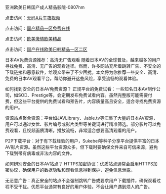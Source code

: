 亚洲欧美日韩国产成人精品影院-0807hm

点击访问：<a href="https://heiliaowt0d7p.pages.dev">无码A片午夜视频</a>

点击访问：<a href="https://heiliaoxwd5i8.pages.dev">国产精品一区免费在线</a>

点击访问：<a href="https://heiliaowt0d7p.pages.dev">欧美激情欧美精品</a>

点击访问：<a href="https://heiliaoll4qsx.pages.dev">国产在线欧美日韩精品一区二区</a> 

日本AV免费资源推荐：高清无广告观看
随着日本AV的全球普及，越来越多的用户寻找免费、高清、无广告的观看途径。然而，许多网站充斥着跳转广告、不安全的下载链接和恶意软件，给观众带来了不少困扰。本文将为你推荐一些安全、高清、免费的日本AV观看平台，帮助你避开这些风险，享受流畅的观看体验。

如何找到安全的日本AV免费资源？
正规平台的免费试看：一些知名日本AV制作公司，如SOD、Prestige等，会定期发布免费试看内容。虽然完整版可能需要付费，但这些平台提供的免费试看和预告片，内容质量高且安全，适合寻找免费资源的用户。

资源站点聚合资源：平台如JAVLibrary、Jable.tv等汇集了大量的日本AV资源，用户可以通过女优、影片编号或影片类型等关键词进行精准筛选。部分影片可以免费观看，且视频画质清晰，播放流畅，非常适合想要高清观看的用户。

P2P下载平台：对于有下载经验的用户，Sukebei等种子分享平台提供丰富的日本AV影片资源。虽然这些平台资源众多，但下载时要确保文件来自可信来源，避免下载到带有病毒或非法内容的文件。

如何辨别安全的日本AV站点？
HTTPS加密协议：优质站点通常会启用HTTPS加密协议，确保用户的数据隐私和观看信息得到保护，避免信息泄露。

无恶意广告：真正安全的站点不会强制跳转广告或要求用户下载插件，确保观看过程不受干扰。优质平台通常有良好的用户体验，不会让用户遇到烦人的广告。
<span style="display:none;">[Canonical link](）</span>

